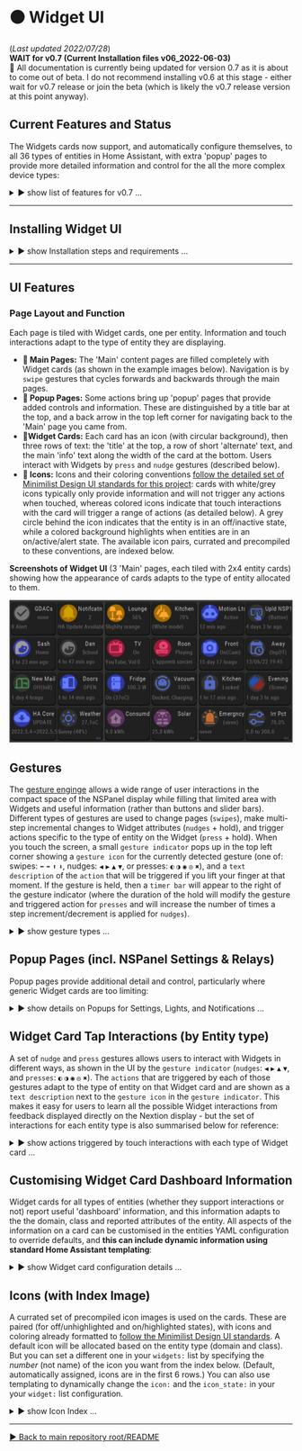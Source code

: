 # 🟠 Widget UI
(_Last updated 2022/07/28_)  
**WAIT for v0.7 (Current Installation files v06_2022-06-03)**  
🚧 All documentation is currently being updated for version 0.7 as it is about to come out of beta.  I do not recommend installing v0.6 at this stage - either wait for v0.7 release or join the beta (which is likely the v0.7 release version at this point anyway).

## Current Features and Status

The Widgets cards now support, and automatically configure themselves, to all 36 types of entities in Home Assistant, with extra 'popup' pages to provide more detailed information and control for the all the more complex device types:

 <details>
  <summary>▶️ show list of features for v0.7 ...</summary>
 

* 🔹 Widget UI supports all 36 standard Home Assistant entity types (domains) showing you Widget card information that adapts to the type of entity;  
* 🔹 Entity types that have 'classes' adapt the information they show to the class of entity (e.g., a temperature sensor will show you a thermometer as the default icon and the text information will indicate the class of sensor);  
* 🔹 All devices that support interactive control in Home Assistant can now be controlled with 'gestures' that adapt to the type of Widget card, giving you quick access to common controls (such as swiping to adjust light brightness);  
* 🔹 When you swipe or tap on a Widget card a 'gesture indicator' will pop up in the top left of the screen to show what action that gesture will perform for that device.  If you hold a tap or swipe, a timer bar will appear next to the gesture indicator and the gesture action will be modified.  The gesture indicator will give you visual feedback on these changes during the gesture.  For example if you swipe to the left on a light card the gesture indicator will initially show `▶ Brithness% +20`, and this will update with each timer step before you remove your finger (e.g., hold for 3 timer steps to increase brightness by 60%: `▶ Brithness% +60`);  
* 🔹 For entity types with more complex information or controls, tapping on the right hand half of the card will bring up a detailed pop up page. This currently works for lights, HVAC/climate devices, media players, and notifications;  
* 🔹 The settings page can be accessed by swiping down from the bezel/edge on any Widget page.  This is also the boot-up page for Widget UI (while it reads your configured list of `widgets:` from your Home Assistant `automation.yaml`).  You can manage linking/unlinking of your NSPanel physical buttons to their respective relays from here;  
* 🔹 Two small indicator bars across the bottom of the display indicate the status of the 2 relays.  There are multiple ways for you to control linking/unlinkingg of the relays from the physical buttons without having to reconfigure the device (through the settings menu, Home Assistant, or holding down the physical buttons until you get audio feedback - see the docs below);  
* 🔹 System information is available from the blank sleep screen.  The information will display when you touch the screen to wake the device up, and will remain on the display until you lift your finger;  
* 🔹 You can quickly put the screen to sleep by swiping down from the top bezel/edge on any 'popup page'.  Swiping down and holding until the gesture timer appears will put the screen to sleep from any Widget page;  
* 🔹 System checks will let you know when the Nextion TFT requires a later version of the `nextion_handler.py` script (or `ESPHome template` configuration).
  
  
</details>
 
--- 

## Installing Widget UI

<details>
  <summary>▶️ show Installation steps and requirements ...</summary>

### Before you start
**🔹 Pre-requisites:**  Home Assistant (HA) with ESPHome installed, an NSPanel that has been flashed with ESPHome (see [Masto's](https://www.youtube.com/watch?v=Kdf6W_Ied4o) or [EverythingSmartHome's](https://www.youtube.com/watch?v=sCrdiCzxMOQ) video instructions), and some basic familiarity with configuring HA.

**🔹 BACK UP your existing Nextion files:** in particular your device's ESPHome YAML configuration.  You will need to enter the details from that into the new template later (and will need your original ota password & other details to be able to upload any new configuration).

**🔹 File locations:** All installation files are in the same [folder as this README document](/widget_ui).
  
  
### Installation steps
(_🔸EU & US versions 0.7 are near the end of beta testing, and will be released when this documentation has been updated_.)

<details>
  <summary>1️⃣ Fill and flash the ESPHome YAML template:</summary>   
 
  * Download the template `ESPHome_Nextion_Handler_template.yaml` configuration file (or open it in your browser here).  
  * From the ESPHome Dashboard page in Home Assistant, paste the template into the top of your original (backed up) configuration for your NSPanel (_keeping the filename of the your original `yaml` configuration unchanged_).  **Check** that copying and pasting the template did not change the indentation of the pasted text.  
  * Fill in your details from your backup configuration into the `substitutions:` section at the top of the file (and then delete all the old YAML).  This block of the template is shown below.  
  * Following the default settings, paths and filenames in the template will make the initial install easier - you can come back later once everything is working to customise your configuration.  
  (Leaving `ha_prefix: nsp1` will mean that you can use the `automation.yaml` template without editing later on.)  
  (Setting `tft_url:` to `https://MY_URL:8123/local/nsp/nsp1.tft` means that when you download the Nextion TFT file later (3️⃣) you will name it `nsp1.tft` and place it in the `/config/www/nsp/` folder on Home Assistant device.  Change the `https://MY_URL:8123` part of `tft_url:` to match the URL you enter into your web browser to access the user interface to your Home Assistant.)  
  * `Validate` the file (from the ESPHome Dashboard `⋮` menu for your NSPanel) before your `Install` it.
  * Once the ESPHome installation is complete, check the NSPanel `Device` page in HA to make sure the entities are showing up properly.  If you changed `ha_prefix: nsp1` (above), you will later need to get the enitity_ids for `Trigger`, `HA Act`, `HA Set1 & 2` (from the NSPanel `Device` page), and `ESPHome: nsp1_send_command` (from `Developer Tools | SERVICES`).  And you will use the `TFT upload button` to flash the Nextion TFT UI file.  
 
 
**ESPHome fillable template:** you only have to fill in the `substitutions:` section at the top of the template with details specific to your device.  (You can tweak the template later to your liking _after_ you have everything up an running properly.)
```YAML
#----------------------------------------
#* DEVICE/USER-SPECIFIC DETAILS (customize for each of your own Nextion Devices).
#! BACKUP YOUR ORIGINAL ESPHome YAML config for your device.
#! GET THE name, passwords etc from that config & enter them in the 'substitutions:' below:
substitutions:
  ota_password: "from flashing initial config"       #<< replace with the one from you own device
  fallback_ap_password: "from initial config"
  esp_net_name: "from-config"                        # MUST MATCH your initial config (do not use '_', use '-' instead). (Sets device local network name & part of fallback AP name).
  esp_comment: NSPanel 1                             # descriptive name (only used for description in ESPHome Dashboard).
  ha_prefix: nsp1                                    # prefixed to HA entity_ids to make them unique (do not use '-' or spaces, use '_' instead: OPPOSITE of 'esp_net_name').
  tft_url: "https://MY_URL:8123/local/nsp/nsp1.tft"  # You will place your TFT file at "/config/www/nsp/nsp1.tft" on your HA device and
                                                     # the "https://MY_URL:8123/" part of the tft_url matches the URL to your HA web interface.
  wifi_ssid: !secret wifi_ssid                       # your home WiFi credentials.
  wifi_password: !secret wifi_password
#  encr_key: "H0000000000000000000000000000000000000000000"  # Generate your own key here: https://esphome.io/components/api.html#configuration-variables (and uncomment the api: encrytion: key: "...") section below if you want encrypted HA communications.
#----------------------------------------            # No editing of the YAML below is required to use Nextion Handler.
...
...
```

</details> 

<details>
  <summary>2️⃣ Copy and configure Home Assistant Python script:</summary>  
 
  * Download and copy the `nextion_handler.py` script into the `<config>/python_scripts/` folder of your Home Assistant device.
  * If you have never used Python scripts in Home Assistant before, you will have to add a line `python_script:` to your `configuration.yaml`.  ([See HA page on Python scripts](https://www.home-assistant.io/integrations/python_script/).)  
  * Copy the automation template below to your own HA `automation.yaml`.  
  * In the `widgets:` section of the automation, add one of your own entities to the list as `  - entity: light.kitchen` (for example) to get started.  Start with just one to make sure the installation worked.  You can edit the `widget:` list whenever you want, then `reload automations` for HA to recognise the changes.  (If you get an entity configuration wrong, this will usually be indicated by a red and white ❗ _error symbol_ for that Widget.) 

**Automation template:** If you left `ha_prefix: nsp1` unchanged in step 1️⃣ then you only need to change the `- entity: light.kitchen` line near the bottom to match a light of your own.  (_The downloadable `HA_automation.yaml` file for this template has more annotations and suggested examples of what you might add to your list later on._) You can have up to 6 pages of Widgets on your NSPanels which allows **36 entities in your list for the EU version** and **48 entities for the US version**.
```YAML
# Home Assistant automation for NSPanel 1
- alias: "NSP1 Nextion handler"
  mode: queued
  max: 3
  trigger:
    - platform: state
      entity_id: sensor.nsp1_trigger
  action:
    - service: python_script.nextion_handler
      data:
        trig_val: sensor.nsp1_trigger
        nx_cmd_service: esphome.nsp1_send_command
        action_cmds:
          - sensor.nsp1_ha_act
        update_cmds:
          - sensor.nsp1_ha_set1
          - sensor.nsp1_ha_set2
        widgets: #______________________________________________________________
          # Add a list of your entities here: only the "- entity: " config variable is mandatory,
          # but usually customise the "name:" and "icon:" too.
          #*** Edit for your own devices
          - entity: light.kitchen                # replace with your own light to start
            name: Kitchen
            icon: 50                             # see icon index
	  # - entity: ...                        # add up to 36(EU) or 48(US) entities in a LIST
``` 
 
</details> 
 
<details>
  <summary>3️⃣ Flash Nextion Widget UI TFT file:</summary> 

  * Download the `Widget UI TFT file` for your NSPanel (EU or US) then rename it `nsp1.tft` and place it in the `/config/www/nsp/` folder on your Home Assistant device (or the location and filename you matching the `tft_url` of your ESPHome configuration in step 1️⃣).
  * Then press the `TFT upload button` on the NSPanel's device page in Home Assistant (that you located in step 1️⃣).  
  * Wait for the NSPanel to flash and reboot with the new UI.  (You may have to reboot both HA and the NSPanel after the first installation.)  
  
👉  Make sure that the path where you place the `TFT file` matches the `tft_url:` you set in your ESPHome configuration in step 1️⃣.  When you enter the `tft_url` into your browser, it should download the TFT file - if not you have got the path or url wrong.  There are more notes on configuring the tft_url to match a local file path on your HA device [here, on the HA formums](https://community.home-assistant.io/t/nextion-handler-for-home-assistant-for-nspanels/394858/5?u=krizkontrolz).)
  
👉 Whenever you change your widgets list (including the initial installation) it will take a little bit longer for each page to refresh the first time after that as it reconfigures itself.  If it gets stuck, open the settings menu (swipe down and close it by swiping down again), which will help to read the new list. 

</details> 
 
</details>

  ---

## UI Features
  
### Page Layout and Function
Each page is tiled with Widget cards, one per entity. Information and touch interactions adapt to the type of entity they are displaying.  
* **🔹 Main Pages:** The 'Main' content pages are filled completely with Widget cards (as shown in the example images below).  Navigation is by `swipe` gestures that cycles forwards and backwards through the main pages.
* **🔹 Popup Pages:** Some actions bring up 'popup' pages that provide added controls and information.  These are distinguished by a title bar at the top, and a back arrow in the top left corner for navigating back to the 'Main' page you came from.
* **🔹Widget Cards:** Each card has an icon (with circular background), then three rows of text: the 'title' at the top, a row of short 'alternate' text, and the main 'info' text along the width of the card at the bottom.  Users interact with Widgets by `press` and `nudge` gestures (described below).
* **🔹 Icons:** Icons and their coloring conventions [follow the detailed set of Minimilist Design UI standards for this project](/UI_Design/Minimalist/): cards with white/grey icons typically only provide information and will not trigger any actions when touched, whereas colored icons indicate that touch interactions with the card will trigger a range of actions (as detailed below).  A grey circle behind the icon indicates that the entity is in an off/inactive state, while a colored background highlights when entities are in an on/active/alert state.  The available icon pairs, currated and precompiled to these conventions, are indexed below. 
  

 **Screenshots of Widget UI** (3 'Main' pages, each tiled with 2x4 entity cards) showing how the appearance of cards adapts to the type of entity allocated to them.  
   
![Widgets UI screenshots](/widget_ui/Screenshots_Widgets.png "Widget UI screenshots")
 


## Gestures

The [gesture enginge](/Tips_and_Tricks/NEXTION_GESTURES.md) allows a wide range of user interactions in the compact space of the NSPanel display while filling that limited area with Widgets and useful information (rather than buttons and slider bars).  Different types of gestures are used to change pages (`swipes`), make multi-step incremental changes to Widget attributes (`nudges` + hold), and trigger actions specific to the type of entity on the Widget (`press` + hold).  When you touch the screen, a small `gesture indicator` pops up in the top left corner showing a `gesture icon` for the currently detected gesture (one of: swipes: `⬅` `➡` `⬆` `⬇`, nudges: `◀` `▶` `▲` `▼`, or presses: `◐` `◑` `◉` `◎` `✖`), and a `text description` of the `action` that will be triggered if you lift your finger at that moment.  If the gesture is held, then a `timer bar` will appear to the right of the gesture indicator (where the duration of the hold will modify the gesture and triggered action for `presses` and will increase the number of times a step increment/decrement is applied for `nudges`).	
  
<details>
  <summary>▶️ show gesture types ...</summary>
  
**Demonstration of the `gesture indicator` giving UI feedback on touch interactions.**	 
	
![Gesture UI demo](/widget_ui/DEMO_Gestures_Animation.gif)
	
	
#### Page Swipe Gestures  
`Swipe` gestures trigger as soon as a touch moves the trigger distance on the display (_before_ your finger is lifted): the trigger distance is about 1/3 the width of a US NSPanel, or 1/4 on the landscape EU NSPanel).  
* **🔹 `⬅` `➡` Left and Right swipes:** cycle forwards and backwards through 'Main' pages (for as many 'Main' pages as are required for the configured list of Widgets).
* **🔹 `⬇` Downward swipes:** will bring up the 'Settings' popup page from any 'Main' page (or will dismiss a popup page).  Opening the settings page will also fetch an updated count of the number of entities in your configured `widgets:` list (so the that correct number of pages can be allocated).
* **🔹 `⬆` Upward swipes:** force an immediate update of the widgets on the current page with current data from HA.

#### Widget Nudge (and hold) Gestures  
`Nudge` gestures are short movements on a Widget card (moving a distance about the width of an icon circle).  Nudges are a compact way of replacing slider bars to make incremental step increases/decreases to an entity attribute (such a lights brightness, color temperature and hue).  Holding a `nudge` will bring up the timer bar to trigger multiple step changes.
* **🔹 `◀` `▶` Left and Right nudges:** incrementally increase/decrease an entity attribute in step changes. 
* **🔹 `▲` `▼` Up and Down nudges:** incrementally increase/decrease a second entity attribute in step changes.  
To make a single `nudge` increment/decrement just use a quick short flick, and release before the `timer bar` appears.  If you hold until the timer first appears, that counts as a second `nudge`, and each subsequent step on the timer will result in an additional increment/decrement being applied.  The main thing to remember with `nudges` is that you increase the number of step adjustments by _holding_ the touch for a longer duration (rather than by _moving_ your finger further - if you move your finger beyond the trigger distance for a `stroke`, then that action will immediately be excecuted instead).  Alternatively, you can make multiple step adjustments by using several short flicks in a row at about 1 second intervals (if you go too fast, some ajdustments may be lost because of lags in the Home Assistant state machine not updating quickly enough).

#### Widget Press (and hold) Gestures  
* **🔹 `◐` LHS short tap:** A tap on the Widget icon (left half of card) performs the most common action for that type of entity, such a toggling it.  
	(Taps are of short duration, where you lift your finger _before the timer bar appears_.) 
* **🔹 `◑` RHS short tap:** will open the `popup card` for that entity (if it has one) or perform another common action for that entity. 
* **🔹 `◉` Long press:** performs the indicated alternate action for that type of entity. (Actions for LHS and RHS may be different.)  
	(Hold a press until the timer bar first appears to trigger the long-press action.) 
* **🔹 `◎` Very long press:** performs the indicated alternate action for that type of entity. (Actions for LHS and RHS may be different.)  
	(Hold a press until the timer bar increases by 2 more steps after first appearing to trigger the very-long-press action).
	
#### Cancelling after starting a Gesture  
* **🔹 `✖` Cancel gesture (and `✘` cancel action):** Cancels, without performing any action, when:  
	**a)** a press is held for long enough (6 timer bar step increases after first appearing),  
	**b)** any gesture is held long enough until the timer bar completely fills,  
	**c)** your finger moves only slightly from the starting point (either as an intential 'cancel' or an ambiguous slip of the finger where it is not clear whether a `press` or `nudge` is intended), or   
	**d)** the entity has no action for that gesture, indicated by `✘` in the text description.

The `gesture indicator` will update dynamically throughout touch events to give the user feedback on what gesture is currently being detected and what action will be performed if you lift your finger at that point.  You can safely explore the UI by trying out the different gestures and seeing how they are modified by the duration `timer`, then cancel by returning your finger close to the start of the stroke to make the `✖` (cancel) gesture icon appear if you want to avoid triggering any action at the end.	
	
 --- 
  
</details>  
  
  
## Popup Pages (incl. NSPanel Settings & Relays)
Popup pages provide additional detail and control, particularly where generic Widget cards are too limiting:  
  
<details>
  <summary>▶️ show details on Popups for Settings, Lights, and Notifications ...</summary>

  
* **🔹 Settings Popup -** shows system information and allows adjustment to the behaviour of the NSPanel:
  * Brightness max: the standard brightness that the display will revert to on any interaction.
  * Brightness min: the lowest brightness that the screen will gradually dim to before blacking out.
  * Update interval: the time inteval between NSPanel requests for refreshed page data from the Home Assistant Nextion Handler.
  * Sleep time: the time until the screen is blacked out.
  * Fast repeats: the number of times that data updates are requested after a touch action is triggered.  This addresses the issue that some states in HA can update very quickly after a service call, whereas others can have substantial lag (e.g., garage doors, some types of lights).
  * Fast slowdown: the amount by which fast repeats are progressively slowed down.  This amount of time is added to each subsequent repeat.
  * Status information: Small text below the title bar shows the number of widgets read from the YAML configuration, and the version number of the TFT file.  The WiFi status and signal strength are indicated in the top right corner.  
  * Pressing on the date-time in the title bar will immediately put the device to 'sleep' (blacked out screen).
  * **🔸 Linking/Unlinking of NSPanel physical buttons to relays.**  This linking _**can  also be done in Home Assistant**_ via the UI switches that ESPHome creates  _**or by holding down one of the buttons for ~6 seconds**_ to link/unlink it from its respective relay.  When linked, pushing the physical NSPanel buttons will toggle their respective relays (as with the original firmware).  When unlinked, you can use the buttons to trigger other automations in Home Assistant.  Even when unlinked, holding a button for 3 to 5 seconds will still toggle the relays (so that there is always a way to turn the relay off).  
 The device will provide audible feedback with:
    * 🎵 a beep (after ~3 seconds) to let you know you when to release the button to cause an 'override' relay toggle;
    * 🎶 rising notes (after ~6 seconds) when you LINK the button to its relay;
    * 🎶 descending notes (after ~6 seconds) when you UNLINK the button from its relay.

  
Be conservative with the update settings initially, then tweak them when your configuration is working well.  There is a trade-off between how fast and frequently you initiate data updates after a touch interaction, and how responsive the NSPanel will be to multiple successive touch interactions (such as multiple taps for triggerig quick increase/decrease step changes to light brightness).  
  
* **🔹 Light Popup -** provides full control of light settings:
  * Available controls are enabled/disabled according to the capabilities of the currently selected light (once that data has been received from HA).
  * All controls relevant to the current light are immediately available irrespective of the current color mode, or whether the light is off (which allows making some changes faster than the HA UI approach).
  * Long pressing on the color wheel will switch the light to a supported white/color_temperature mode. (This is mainly useful for RGBW bulbs that don't have color_temperature control).
  * Long pressing the icon in the top right corner will force the bulb off.  (This is a useful fix when toggling fails, such as when some lights in a group get out of sync with their registered state in Home Assistant.)  
  
 * **🔹 Notifications -** allows reading and dismissing Home Assistant persistent_notications.
   * 'Notifications' is a special type of Widget card because it uses _all_ the entities in the domain, not just a single notifiction entity.
   * Enter `entity: persistent_notification.all` to create a notifications UI card (then customise it as you wish).
   * This allows the NSPanel to be used as a convenient message board for HA (delivering messages to all rooms in the house with an NSPanel).  
  
  
As functionality is developed, more popups will be added to support some of the more complex entity types (such as media_players).  
  

 **Screenshots of current 'popup cards' to support widget entity cards.**  (Where available, popups are triggered by touching the top right quadrant of the enity card). 
   
![Widget Popups](https://github.com/krizkontrolz/Home-Assistant-nextion_handler/blob/main/widget_ui/Screenshots_Popups.png "Widget Popups")
  
  
  
 --- 
  
</details>  

  
## Widget Card Tap Interactions (by Entity type)
	
A set of `nudge` and `press` gestures allows users to interact with Widgets in different ways, as shown in the UI by the `gesture indicator` (`nudges`: `◀` `▶` `▲` `▼`, and `presses`: `◐` `◑` `◉` `◎` `✖`).  The `actions` that are triggered by each of those gestures adapt to the type of entity on that Widget card and are shown as a `text description` next to the `gesture icon` in the `gesture indicator`.  This makes it easy for users to learn all the possible Widget interactions from feedback displayed directly on the Nextion display - but the set of interactions for each entity type is also summarised below for reference: 

  

<details>
  <summary>▶️ show actions triggered by touch interactions with each type of Widget card ...</summary>


(Under construction: beta v0.7 `tap` and `nudge` gestures follow the icons that appear in the UI `gesture indicator`, as desccribed in the Gestures section above.)
	
* 🔸 **Cards for Switch, Input boolean, Script, Siren, Group, Camera, Humidifier, and  Remote** (Toggle, On, Off) Entities.
  * `◐`, `◑`: Toggle (tap icon)
  * LHS & RHS `◉`: Turn OFF (long press)
  * LHS & RHS `◎`: Turn on (very long press)
  
* 🔸 **Light Cards:**
  * `◐`: Toggle light on/off  
  * LHS `◉`: Force turning light OFF (fix out of sync lights)  
  * LHS `◎`: Force turning light on  
  * `◑`: Brings up light Popup card with color wheel and slider controls  
  * RHS `◉`: Turn on/change the bulb to a supported white mode  
  * `◀`, `▶`: Adjust light Brightness.  If light is off:  
	`◀` will turn light on at Minimum (1%) brightness  
	`▶` will turn light on at Maximum (100%) brightness  
  * `▲`, `▼`: Adjust the light's Color Temperature (if it is in WW mode) or Hue (if it is in an RGB mode)  

* 🔸 **Media Player Cards:**
  * `◐`: Toggle media player on/off  
  * LHS `◉`: Toggle Play/Pause  
  * LHS `◎`: Source select (cycle backwards through source list)  
  * `◑`: (Placeholder to bring up future media player Popup)  
  * RHS `◉`: Toggle mute  
  * RHS `◎`: Source select (cycle forwards through source list)  
  * `◀`, `▶`: Skip Backwards/Forwards through tracks/channels/media list  
  * `▲`, `▼`: Increase/Decrease volume  

* 🔺 **Alarm Control Panel Cards:**
  * `◐`: Arm - Night  
  * LHS `◉`: Arm - Home  
  * `◑`: Arm - Away  
  * RHS `◉`: Arm - Vaction  
  * LHS & RHS `◎`: DISARM  

* 🔸 **Automation Cards:**
  * `◐`, `◑`: Toggle automation Active/Inactive  
  * LHS & RHS `◉`: Trigger automation  
	
* 🔸 **Button Cards:**
  * `◐`, `◑`: Execute Button actions  
	
* 🔺 **Cover Cards:**
  * `◐`: Toggle cover open/closed  
  * LHS `◉`: Stop cover open/close  
  * LHS `◎`: Open cover  
  * `◑`: Toggle tilt  
  * RHS `◉`: Stop tilt  
  * RHS `◎`: Open tilt  
  * `◀`, `▶`: Reduce/Increase cover Tilt  
  * `▲`, `▼`: Reduce/Increase cover Position  
	
* 🔸 **Input Number Cards:**
  * LHS `◉`: Set to Minimum value  
  * LHS `◎`: Set to 25% (between Min and Max)  
  * RHS `◉`: Set to Maximum value  
  * RHS `◎`: Set to 75% (between Min and Max)  
  * `◀`, `▶`: Decrease/Increase value in increments of 10% of range  
  * `▲`, `▼`: Decrease/Increase value in increments of 1% of range  
	
* 🔸 **Input_Select and Select Cards:**
  * LHS `◉`: Set to First option in list  
  * RHS `◉`: Set to Last option in list  
  * `◀`, `▶`: Cycle backwards/forwards through the options list  
	
* 🔸 **Scene Cards:**
  * `◐`, `◑`: Turn on scene (there is no 'turn off' for scenes)  
	
* 🔸 **Update Cards:**
  * `◐`: Install latest Update  
  * `◑`: Skip this update  
  * RHS `◉`: Clear skipping of update  
	
* 🔸 **Vacuum Cards:**
  * `◐`: Toggle stop/start cleaning  
  * LHS `◉`: Return to base  
  * `◑`: Locate vacuum  
  * RHS `◉`: Spot clean  


"🔺" indicates entity types where I'm particularly after feedback (because I don't have these devices to test myself).	
	
---	
	
**_OLD v0.6 quadrant touch interactions - currently being updated to the new gestures above._**
Each card has four quadrants for touch interactions, each of which can be given a short tap or a long press.  The [gesture processing subroutine](/main/Tips_and_Tricks) will reject any touches where your finger moves slightly (but not far enough to register a swipe).  This is to reject ambiguous gestures that could inadvertently trigger an action you didn't mean to (or ambiguous slips between hotspot quadrants).  So legitimate touches need to be precise (without finger movement) to trigger, and short taps should be fast so that they are clearly distinguishable from long presses.
	
*OLD 'quadrant' taps:* The following abbreviations are used as shorthand below for touch interactions:   
  &nbsp;&nbsp; `TL`: top left quadrant (tap icon)  
  &nbsp;&nbsp; `TR`: top right quadrant (title)  
  &nbsp;&nbsp; `BL`: bottom left quadrant  
  &nbsp;&nbsp; `BR`: bottom right quadrant  
  &nbsp;&nbsp; `BL_R`: bottom left-right paired interactions  
  &nbsp;&nbsp; `LHS`: left-hand-side 2 quadrants  
  &nbsp;&nbsp; `RHS`: right-hand-side 2 quadrants  
  &nbsp;&nbsp; `ALL`: all 4 quadrants (entire card, excl. margins between 'hotspots')  
  &nbsp;&nbsp; `-s`: suffix for a short tap  
  &nbsp;&nbsp; `-l`: suffix for a long-press  
	
  
* 🔸 **Light Cards:**
  * `TL-s`: toggle light on/off
  * `TL-l`: force turning light OFF (fix out of sync lights)
  * `TR-s`: brings up light popup card
  * `TR-l`: turn on/change the bulb to a supported white mode
  * `BL_R-s`: dim/brighten light (if already on), or turn on light at low/high brightness (if off)
  * `BL_R-l`: increase/decrease the color_temperature or hue of the light (according to its current color_mode)


  
  
* 🔸 **Media Player Cards:**
  * `TL-s`: toggle power on/off
  * `TL-l`: toggle pause/play
  * `TR-s`: _(placeholder for future media popup card)_
  * `TR-l`: mute/unmute the volume
  * `BL_R-s`: change the volume down/up
  * `BL_R-l`: change to the previous/next track or channel
 

* 🔸 **Automation Cards:**
  * `ALL-s`: toggle whether automation is enabled/disabled (if it will run when triggered)
  * `ALL-l`: trigger the automation (ignoring conditions) - execute its `action:`s immediately  
 (_As feedback, the info text on the card will show how many calls to the automation are currently running._)

* 🔸 **Button Cards:**
  * `ALL-s&l`: trigger the button actions
  
* 🔸 **Input Number Cards:**
  * `LHS-s`: decrease value by 5% of range
  * `LHS-l`: decrease value by 20% of range
  * `RHS-s`: inrease value by 5% of range
  * `RHS-l`: increase value by 20% of range  

* 🔸 **Scene Cards:**
  * `ALL-s&l`: turn scene on  
  (_Scenes cannot be turned off - the icon will highlight as 'on' for an hour after it was turned on._)
  
* 🔸 **Script Cards:**
  * `ALL-s`: toggle run/stop
  * `ALL-l`: (force) stop the script  
 (_As feedback, the info text on the card will show how many calls to the script are currently running._)

* 🔸 **Switch Cards:**
  * `ALL-s`: toggle switch on/off
  * `ALL-l`: force turning switch off

* 🔸 **Update Cards:**
  * `LHS-s`: install update
  * `RHS-s`: skip update (card status will show the installed vs current versions)
  * `RHS-l`: clear skipped update (icon state will become 'active' again)
  
* 🔸 **Vacuum Cards:** (only tested with Xiaomi vacuum so far)
  * `LHS-s`: toggle start(& turn_on)/stop (& turn_off) cleaning (commands for both types of vacuums are sent)
  * `LHS-l`: return to base
  * `RHS-s`: locate vaccum
  * `RHS-l`: spot clean
  
  
_(I have set up interactive cards for all the types of entities I currently use in Home Assistant. I can look at filling the gaps over time, but that will require input and testing from those who want them.)_
  
 --- 
  
</details>  
  
  

## Customising Widget Card Dashboard Information

Widget cards for all types of entities (whether they support interactions or not) report useful 'dashboard' information, and this information adapts to the the domain, class and reported attributes of the entity.  All aspects of the information on a card can be customised in the entities YAML configuration to override defaults, and **this can include dynamic information using standard Home Assistant templating**:


<details>
  <summary>▶️ show Widget card configuration details ...</summary>  
  
Only the `- entity:` is mandatory to specifiy for each of your Widget cards in the list under the `widgets:` section of your NSPanels YAML configuration (the Nextion Handler automation for that device).  The `name:` is the most likely optional thing you will want to customise (to override the default, which uses the entity's truncated friendly_name) with something that fits better in the limited space on the card.  The default icons for each card should be reasonable to get started, but you will likely want to pick something (from the icon index further below) that is more informative. 

_**I do not recommend changing the other options** until you have everything else working well_ (and then you will likely want to use dynamic data generated by templates).  The first of these to consider templating should probably be `icon_state:` for entities such as numeric sensors where there is no default way to decide when the card should be highlighted with the 'active' version of its icon (such as setting a rule for when to highlight a GDACs alert (see example in template), a gas sensor reading, or high power consumption etc.).  You can also override text with a space string (`" "`) to remove it from a card.  If you only want to replace/blank text under some conditions, then have the template return `{{ None }}` the remainder of the time (which will revert it to showing the defaults again).
  
* 🔶 `- entity:` the Home Assistant entity_id.  Special cases are `persitent_notications.all` (for a notifications widget), and `template` (or `blank`) for a widget that is filled entirely with custom dynamic (templated), static, or blank information.
* 🔷 &nbsp;&nbsp;`name:` the title/top row of text on the card.
* 🔷 &nbsp;&nbsp;`icon:` a number (0 to 167) corresponding to the value of the selected icon-pair index (further below).
* 🔹 &nbsp;&nbsp;`icon_state: use `True/'1' to specify the highlighted state of the icon-pair; otherwise (False/'0', etc.) the inactive state will be used.
* 🔹 &nbsp;&nbsp;`alt:` The second, short row of (alternate) info text on the card, below the title.
* 🔹 &nbsp;&nbsp;`info:` The main informative text along the full width of the bottom of the card.

If you misconfigure a widget, the Nextion Handler will try to give you feedback on the Nextion display by showing the ❗ _error symbol_ (**icon 47**, highlighted), a red and white icon of an exclamation mark in a circle, and may show some additional information in the info text area (such as showing an invalid entity_id with '*' on either side), to guide you to what part of your `widget:` list needs fixing.  For more serious problems, check the Home Assistant error logs for Nextion Handler messages. 
  
_(I will likely add the ability to customise the actions that are triggered by each type of touch interaction on a Widget Card in future.)_


<details>
  <summary>▶️ advanced configuration example ...</summary>  
	
While the intention of the Widget UI is to keep configuration as simple as possible, it does still allow more advanced users who are comfortable with Home Assistant templating to do very detailed customisations of the dashboard information displayed, including some quite sophisticated dynamic behaviours.  If you are not comfortable with templating, you can safely ingnore it, and the defaults will do a good job for most people.  But if you like the creative opportunities that dynamic templating allows, then the example below gives an idea of how to get started with your own customisations.
	
**Demo example of a customised card that templates everything** - shows the time and date, and changes the icon and alt text for weekends and holidays (using a 'workday' binary sensor):  
```YAML
  widgets: #______________________________________________________________
    - entity: template    # Demo Time & Date template card
      name: "{{ now().strftime('%Hh%M') }}"  # time customise to your liking
      # Usually use the time_and_date icon; except on weeday holidays, use the Sunny icon instead.
      icon: "{{ 118 if states('binary_sensor.workday_today') == 'on' or now().strftime('%a') in ['Sat','Sun'] else 26}}"  
      icon_state: "{{ now().strftime('%a') in ['Sat','Sun'] }}"  # highlight on weekends
      alt: "{{ 'Day off' if states('binary_sensor.workday_today') == 'off' else 'Work day' }}"  # customise to match your work_day binary_sensor
      info: "{{ now().strftime('%a %d %b %Y') }}"  # date - customise to your liking
 
 
 ```

</details>    

 
 --- 
  
</details>    
  
  
## Icons (with Index Image)
A currated set of precompiled icon images is used on the cards.  These are paired (for off/unhighlighted and on/highlighted states), with icons and coloring already formatted to [follow the Minimilist Design UI standards](/UI_Design/Minimalist/).  A default icon will be allocated based on the entity type (domain and class).  But you can set a different one in your `widgets:` list by specifying the _number_ (not name) of the icon you want from the index below. (Default, automatically assigned, icons are in the first 6 rows.)  You can also use templating to dynamically change the `icon:` and the `icon_state:` in your your `widget:` list configuration.
  
<details>
  <summary>▶️ show Icon Index ...</summary>

 **Index numbers for available icon choices.**  Icons are paired - the off/unhighlighted state is on the left and the on/highlighted version is on the right.  Use the index number of the icon you want in the `icon:` setting of each `- entity:` in your `widget:` list (or omit this setting to accept the default for that entity type).  **Icon 47** is used in its unhighlighted state to blank out the icon area on 'blank' cards, and it is used in its highlighted state as the ❗ _error symbol_ to give users feedback that they need to fix a problem with their `widget:` config for that entity.  **Icon 46** is used to show when an entity is unavailable.
   
 ![Widget UI Icon index](https://github.com/krizkontrolz/Home-Assistant-nextion_handler/blob/main/widget_ui/Widget_Icons_Index.png "Icon numbering index")

### Icons are grouped as follows:
 * 🔵 0 .. 47 (6 rows): default and system.
 * 🟠 48 .. 71 (3 rows): lights (orange for indoor, green for outdoor).  
   (_spare row_.)
 * 🔴 80 .. 87 (1 row): media players.
 * 🔵 88 .. 95 (1 row): presence for 'person' and 'device_tracker' entities.
 * 🔵 96 .. 103 (1 row): binary sensors (representing most device classes).  
   (_spare row_.)
 * 🟣 112 .. 135 (3 rows): sensors (numeric) (representing most device classes).
 * 🔵 136 .. 143 (1 row): 'cover' entities (representing most device classes: automatic blinds, curtains, doors, windows etc.).
 * 🔵 144 .. 151 (1 row): Controls for indoor appliances.
 * 🔴 152 .. 159 (1 row): HVAC 'climate' entities.
 * 🟢 160 .. 167 (1 row): Controls for outdoor devices.
 
 Remaining slots are spares for future additions.  The images (pair) are the maximum size that the Nextion Editor will compile and store in a TFT file.
 
	
Temp (gesture icons): ```◐◑◉◎ ⦿⊙✖✘▲▼◀▶⬅⬆⬇➡ 🠖➞🠔🠕🠗◀▶⯅⯆◑◐◉⦿⊙✖```
 --- 
  
  
  
</details>


---
  
  
  
[▶️ Back to main repository root/README](https://github.com/krizkontrolz/Home-Assistant-nextion_handler)
